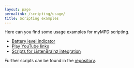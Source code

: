 ```yaml
---
layout: page
permalink: /scripting/usage/
title: Scripting examples
---
```


Here can you find some usage examples for myMPD scripting.

- [Battery level indicator]({{site.baseurl}}/scripting/usage/battery-indicator)
- [Play YouTube links]({{site.baseurl}}/scripting/usage/battery-indicator)
- [Scripts for ListenBrainz integration]({{site.baseurl}}/scripting/usage/yt-dlp)

Further scripts can be found in the [repository](https://github.com/jcorporation/myMPD/tree/master/docs/scripting/scripts).
